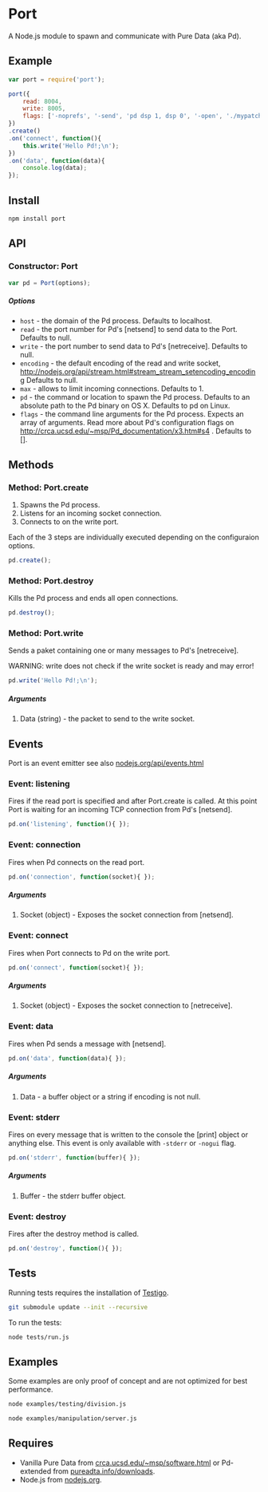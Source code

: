 # Port

A Node.js module to spawn and communicate with Pure Data (aka Pd).



Example
-------

```js
var port = require('port');

port({
	read: 8004,
	write: 8005,
	flags: ['-noprefs', '-send', 'pd dsp 1, dsp 0', '-open', './mypatch.pd']
})
.create()
.on('connect', function(){
	this.write('Hello Pd!;\n');
})
.on('data', function(data){
	console.log(data);
});
```



Install
-------

```bash
npm install port
```



API
---

### Constructor: Port

```js
var pd = Port(options);
```

##### Options

  - `host` - the domain of the Pd process. Defaults to localhost.
  - `read` - the port number for Pd's [netsend] to send data to the Port. 
  Defaults to null.
  - `write` - the port number to send data to Pd's [netreceive]. 
  Defaults to null.
  - `encoding` - the default encoding of the read and write socket, 
  http://nodejs.org/api/stream.html#stream_stream_setencoding_encoding
  Defaults to null.
  - `max` - allows to limit incoming connections. Defaults to 1.
  - `pd` - the command or location to spawn the Pd process. 
  Defaults to an absolute path to the Pd binary on OS X. Defaults to pd on Linux.
  - `flags` - the command line arguments for the Pd process. 
  Expects an array of arguments. Read more about Pd's configuration flags on 
  http://crca.ucsd.edu/~msp/Pd_documentation/x3.htm#s4 . 
  Defaults to [].



Methods
-------


### Method: Port.create

1. Spawns the Pd process.
2. Listens for an incoming socket connection.
3. Connects to on the write port.

Each of the 3 steps are individually executed depending on the configuraion options.

```js
pd.create();
```



### Method: Port.destroy

Kills the Pd process and ends all open connections. 

```js
pd.destroy();
```



### Method: Port.write

Sends a paket containing one or many messages to Pd's [netreceive].

WARNING: write does not check if the write socket is ready and may error!

```js
pd.write('Hello Pd!;\n');
```

##### Arguments

1. Data (string) - the packet to send to the write socket.



Events
------

Port is an event emitter see also
[nodejs.org/api/events.html](http://nodejs.org/api/events.html)



### Event: listening

Fires if the read port is specified and after Port.create is called. 
At this point Port is waiting for an incoming TCP connection from Pd's [netsend].

```js
pd.on('listening', function(){ });
```



### Event: connection

Fires when Pd connects on the read port. 

```js
pd.on('connection', function(socket){ });
```

##### Arguments

1. Socket (object) - Exposes the socket connection from [netsend].



### Event: connect

Fires when Port connects to Pd on the write port. 

```js
pd.on('connect', function(socket){ });
```

##### Arguments

1. Socket (object) - Exposes the socket connection to [netreceive].



### Event: data

Fires when Pd sends a message with [netsend]. 

```js
pd.on('data', function(data){ });
```

##### Arguments

1. Data - a buffer object or a string if encoding is not null.



### Event: stderr

Fires on every message that is written to the console the [print] object 
or anything else. This event is only available with `-stderr` or `-nogui` flag.

```js
pd.on('stderr', function(buffer){ });
```

##### Arguments

1. Buffer - the stderr buffer object.



### Event: destroy

Fires after the destroy method is called. 

```js
pd.on('destroy', function(){ });
```


Tests
-----

Running tests requires the installation of 
[Testigo](https://github.com/keeto/testigo).

```bash
git submodule update --init --recursive
```

To run the tests:

```bash
node tests/run.js
```



Examples
--------

Some examples are only proof of concept and are not optimized for best performance.

```bash
node examples/testing/division.js

node examples/manipulation/server.js
```

Requires
--------

  - Vanilla Pure Data from 
  [crca.ucsd.edu/~msp/software.html](http://crca.ucsd.edu/~msp/software.html)
  or Pd-extended from [pureadta.info/downloads](http://puredata.info/downloads).
  - Node.js from [nodejs.org](http://nodejs.org/).
